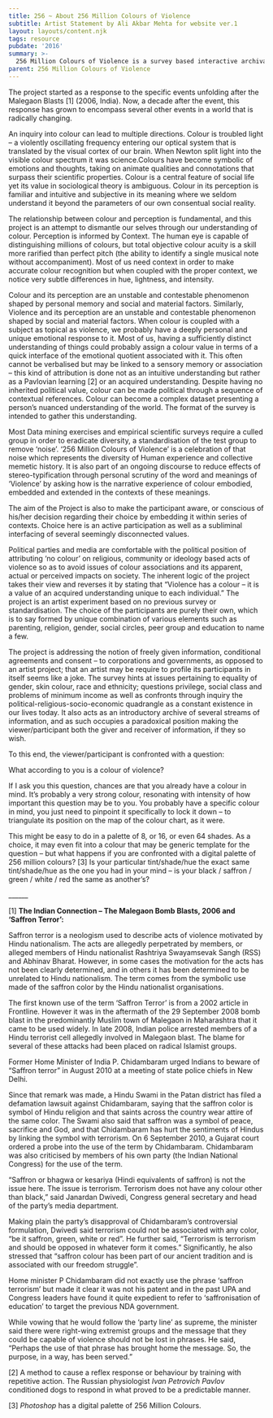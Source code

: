 ```yaml
---
title: 256 ~ About 256 Million Colours of Violence
subtitle: Artist Statement by Ali Akbar Mehta for website ver.1
layout: layouts/content.njk
tags: resource
pubdate: '2016'
summary: >-
  256 Million Colours of Violence is a survey based interactive archival research project that asks the participants to choose a colour that to them represents violence.
parent: 256 Million Colours of Violence
---
```

 The project started as a response to the specific events unfolding after the Malegaon Blasts \[1] (2006, India). Now, a decade after the event, this response has grown to encompass several other events in a world that is radically changing.

An inquiry into colour can lead to multiple directions. Colour is troubled light – a violently oscillating frequency entering our optical system that is translated by the visual cortex of our brain. When Newton split light into the visible colour spectrum it was science.Colours have become symbolic of emotions and thoughts, taking on animate qualities and connotations that surpass their scientific properties. Colour is a central feature of social life yet its value in sociological theory is ambiguous. Colour in its perception is familiar and intuitive and subjective in its meaning where we seldom understand it beyond the parameters of our own consentual social reality.

The relationship between colour and perception is fundamental, and this project is an attempt to dismantle our selves through our understanding of colour. Perception is informed by Context. The human eye is capable of distinguishing millions of colours, but total objective colour acuity is a skill more rarified than perfect pitch (the ability to identify a single musical note without accompaniment). Most of us need context in order to make accurate colour recognition but when coupled with the proper context, we notice very subtle differences in hue, lightness, and intensity.

Colour and its perception are an unstable and contestable phenomenon shaped by personal memory and social and material factors. Similarly, Violence and its perception are an unstable and contestable phenomenon shaped by social and material factors. When colour is coupled with a subject as topical as violence, we probably have a deeply personal and unique emotional response to it. Most of us, having a sufficiently distinct understanding of things could probably assign a colour value in terms of a quick interface of the emotional quotient associated with it. This often cannot be verbalised but may be linked to a sensory memory or association – this kind of attribution is done not as an intuitive understanding but rather as a Pavlovian learning \[2] or an acquired understanding. Despite having no inherited political value, colour can be made political through a sequence of contextual references. Colour can become a complex dataset presenting a person’s nuanced understanding of the world. The format of the survey is intended to gather this understanding.

Most Data mining exercises and empirical scientific surveys require a culled group in order to eradicate diversity, a standardisation of the test group to remove ‘noise’. ‘256 Million Colours of Violence’ is a celebration of that noise which represents the diversity of Human experience and collective memetic history. It is also part of an ongoing discourse to reduce effects of stereo-typification through personal scrutiny of the word and meanings of ‘Violence’ by asking how is the narrative experience of colour embodied, embedded and extended in the contexts of these meanings.

The aim of the Project is also to make the participant aware, or conscious of his/her decision regarding their choice by embedding it within series of contexts. Choice here is an active participation as well as a subliminal interfacing of several seemingly disconnected values.

Political parties and media are comfortable with the political position of attributing ‘no colour’ on religious, community or ideology based acts of violence so as to avoid issues of colour associations and its apparent, actual or perceived impacts on society. The inherent logic of the project takes their view and reverses it by stating that “Violence has a colour – it is a value of an acquired understanding unique to each individual.” The project is an artist experiment based on no previous survey or standardisation. The choice of the participants are purely their own, which is to say formed by unique combination of various elements such as parenting, religion, gender, social circles, peer group and education to name a few.

The project is addressing the notion of freely given information, conditional agreements and consent – to corporations and governments, as opposed to an artist project; that an artist may be require to profile its participants in itself seems like a joke. The survey hints at issues pertaining to equality of gender, skin colour, race and ethnicity; questions privilege, social class and problems of minimum income as well as confronts through inquiry the political-religious-socio-economic quadrangle as a constant existence in our lives today. It also acts as an introductory archive of several streams of information, and as such occupies a paradoxical position making the viewer/participant both the giver and receiver of information, if they so wish.

To this end, the viewer/participant is confronted with a question:

What according to you is a colour of violence?

If I ask you this question, chances are that you already have a colour in mind. It’s probably a very strong colour, resonating with intensity of how important this question may be to you. You probably have a specific colour in mind, you just need to pinpoint it specifically to lock it down – to triangulate its position on the map of the colour chart, as it were.

This might be easy to do in a palette of 8, or 16, or even 64 shades. As a choice, it may even fit into a colour that may be generic template for the question – but what happens if you are confronted with a digital palette of 256 million colours? \[3] Is your particular tint/shade/hue the exact same tint/shade/hue as the one you had in your mind – is your black / saffron / green / white / red the same as another’s?

\_\_\_\_\_\_



\[1] **The Indian Connection – The Malegaon Bomb Blasts, 2006 and ‘Saffron Terror’:**

Saffron terror is a neologism used to describe acts of violence motivated by Hindu nationalism. The acts are allegedly perpetrated by members, or alleged members of Hindu nationalist Rashtriya Swayamsevak Sangh (RSS) and Abhinav Bharat. However, in some cases the motivation for the acts has not been clearly determined, and in others it has been determined to be unrelated to Hindu nationalism. The term comes from the symbolic use made of the saffron color by the Hindu nationalist organisations.

The first known use of the term ‘Saffron Terror’ is from a 2002 article in Frontline. However it was in the aftermath of the 29 September 2008 bomb blast in the predominantly Muslim town of Malegaon in Maharashtra that it came to be used widely. In late 2008, Indian police arrested members of a Hindu terrorist cell allegedly involved in Malegaon blast. The blame for several of these attacks had been placed on radical Islamist groups.

Former Home Minister of India P. Chidambaram urged Indians to beware of “Saffron terror” in August 2010 at a meeting of state police chiefs in New Delhi.

Since that remark was made, a Hindu Swami in the Patan district has filed a defamation lawsuit against Chidambaram, saying that the saffron color is symbol of Hindu religion and that saints across the country wear attire of the same color. The Swami also said that saffron was a symbol of peace, sacrifice and God, and that Chidambaram has hurt the sentiments of Hindus by linking the symbol with terrorism. On 6 September 2010, a Gujarat court ordered a probe into the use of the term by Chidambaram. Chidambaram was also criticised by members of his own party (the Indian National Congress) for the use of the term.

“Saffron or bhagwa or kesariya (Hindi equivalents of saffron) is not the issue here. The issue is terrorism. Terrorism does not have any colour other than black,” said Janardan Dwivedi, Congress general secretary and head of the party’s media department.

Making plain the party’s disapproval of Chidambaram’s controversial formulation, Dwivedi said terrorism could not be associated with any color, “be it saffron, green, white or red”. He further said, “Terrorism is terrorism and should be opposed in whatever form it comes.” Significantly, he also stressed that “saffron colour has been part of our ancient tradition and is associated with our freedom struggle”.

Home minister P Chidambaram did not exactly use the phrase ‘saffron terrorism’ but made it clear it was not his patent and in the past UPA and Congress leaders have found it quite expedient to refer to ‘saffronisation of education’ to target the previous NDA government.

While vowing that he would follow the ‘party line’ as supreme, the minister said there were right-wing extremist groups and the message that they could be capable of violence should not be lost in phrases. He said, “Perhaps the use of that phrase has brought home the message. So, the purpose, in a way, has been served.”

\[2] A method to cause a reflex response or behaviour by training with repetitive action. The Russian physiologist _Ivan Petrovich Pavlov_ conditioned dogs to respond in what proved to be a predictable manner.

\[3] _Photoshop_ has a digital palette of 256 Million Colours.
